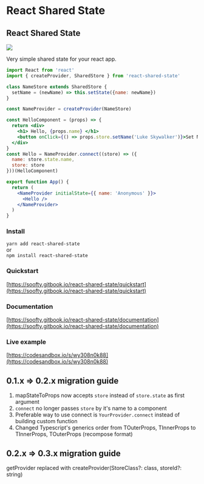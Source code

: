 # React Shared State

## React Shared State

[![](https://travis-ci.org/soofty/react-shared-state.svg?branch=master)](https://travis-ci.org/soofty/react-shared-state)

Very simple shared state for your react app.

```jsx
import React from 'react'
import { createProvider, SharedStore } from 'react-shared-state'

class NameStore extends SharedStore {
  setName = (newName) => this.setState({name: newName})
}

const NameProvider = createProvider(NameStore)

const HelloComponent = (props) => {
  return <div>
    <h1> Hello, {props.name} </h1>
    <button onClick={() => props.store.setName('Luke Skywalker')}>Set Name</button>
  </div>
}
const Hello = NameProvider.connect((store) => ({ 
  name: store.state.name,
  store: store 
}))(HelloComponent)

export function App() {
  return (
    <NameProvider initialState={{ name: 'Anonymous' }}>
      <Hello />
    </NameProvider>
  )
}
```

### Install

`yarn add react-shared-state`  
or  
`npm install react-shared-state`

### Quickstart

[https://soofty.gitbook.io/react-shared-state/quickstart](https://soofty.gitbook.io/react-shared-state/quickstart)

### Documentation

[https://soofty.gitbook.io/react-shared-state/documentation](https://soofty.gitbook.io/react-shared-state/documentation)

### Live example

[https://codesandbox.io/s/wy308n0k88](https://codesandbox.io/s/wy308n0k88)

## 0.1.x =&gt; 0.2.x migration guide

1. mapStateToProps now accepts `store` instead of `store.state` as first argument
2. `connect` no longer passes `store` by it's name to a component
3. Preferable way to use connect is `YourProvider.connect` instead of building custom function
4. Changed Typescript's generics order from TOuterProps, TInnerProps to TInnerProps, TOuterProps \(recompose format\)

## 0.2.x =&gt; 0.3.x migration guide

getProvider replaced with createProvider\(StoreClass?: class, storeId?: string\)

